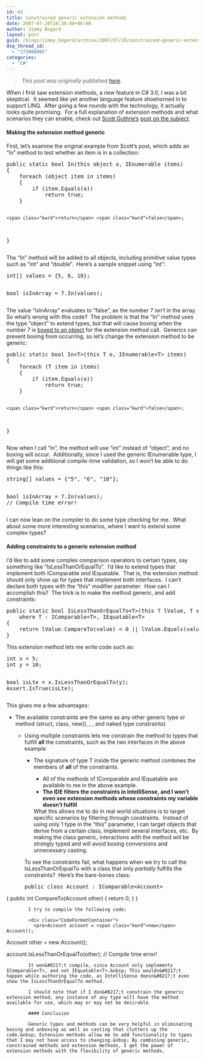 ```yaml
---
id: 43
title: Constrained generic extension methods
date: 2007-07-20T20:30:00+00:00
author: Jimmy Bogard
layout: post
guid: /blogs/jimmy_bogard/archive/2007/07/20/constrained-generic-extension-methods.aspx
dsq_thread_id:
  - "273988065"
categories:
  - 'C#'
---
```

> _This post was originally published [here](http://grabbagoft.blogspot.com/2007/07/constrained-generic-extension-methods.html)._

When I first saw extension methods, a new feature in C# 3.0, I was a bit skeptical.&nbsp; It seemed like yet another language feature shoehorned in to support LINQ.&nbsp; After going a few rounds with the technology, it actually looks quite promising.&nbsp; For a full explanation of extension methods and what scenarios they can enable, check out [Scott Guthrie&#8217;s](http://weblogs.asp.net/scottgu/) [post on the subject](http://weblogs.asp.net/scottgu/archive/2007/03/13/new-orcas-language-feature-extension-methods.aspx).

#### Making the extension method generic

First, let&#8217;s examine the original example from Scott&#8217;s post, which adds an &#8220;In&#8221; method to test whether an item is in a collection:

<div class="CodeFormatContainer">
  <pre><span class="kwrd">public</span> <span class="kwrd">static</span> <span class="kwrd">bool</span> In(<span class="kwrd">this</span> <span class="kwrd">object</span> o, IEnumerable items)
{
    <span class="kwrd">foreach</span> (<span class="kwrd">object</span> item <span class="kwrd">in</span> items)
    {
        <span class="kwrd">if</span> (item.Equals(o))
            <span class="kwrd">return</span> <span class="kwrd">true</span>;
    }

    <span class="kwrd">return</span> <span class="kwrd">false</span>;
}</pre>
</div>

The &#8220;In&#8221; method will be added to all objects, including&nbsp;primitive value types such as&nbsp;&#8220;int&#8221; and&nbsp;&#8220;double&#8221;.&nbsp; Here&#8217;s a sample snippet using &#8220;int&#8221;:

<div class="CodeFormatContainer">
  <pre><span class="kwrd">int</span>[] values = {5, 6, 10};

<span class="kwrd">bool</span> isInArray = 7.In(values);</pre>
</div>

The value &#8220;isInArray&#8221; evaluates to &#8220;false&#8221;, as the number 7 isn&#8217;t in the array.&nbsp; So what&#8217;s wrong with this code?&nbsp; The problem is that the &#8220;In&#8221; method uses the type &#8220;object&#8221; to extend types, but that will cause boxing when the number 7 is [boxed to an object](http://www.codersource.net/csharp_boxing_unboxing.html) for the extension method call.&nbsp; Generics can prevent boxing from occurring, so let&#8217;s change the extension method to be generic:

<div class="CodeFormatContainer">
  <pre><span class="kwrd">public</span> <span class="kwrd">static</span> <span class="kwrd">bool</span> In&lt;T&gt;(<span class="kwrd">this</span> T o, IEnumerable&lt;T&gt; items)
{
    <span class="kwrd">foreach</span> (T item <span class="kwrd">in</span> items)
    {
        <span class="kwrd">if</span> (item.Equals(o))
            <span class="kwrd">return</span> <span class="kwrd">true</span>;
    }

    <span class="kwrd">return</span> <span class="kwrd">false</span>;
}</pre>
</div>

Now when I call &#8220;In&#8221;,&nbsp;the method will use &#8220;int&#8221; instead of &#8220;object&#8221;,&nbsp;and no boxing will occur.&nbsp; Additionally, since I used&nbsp;the generic&nbsp;IEnumerable<T> type, I will get&nbsp;some additional compile-time validation, so I won&#8217;t be able to do things like this:

<div class="CodeFormatContainer">
  <pre><span class="kwrd">string</span>[] values = {<span class="str">"5"</span>, <span class="str">"6"</span>, <span class="str">"10"</span>};

<span class="kwrd">bool</span> isInArray = 7.In(values); <span class="rem">// Compile time error!</span></pre>
</div>

I can now lean on the compiler to do some type checking for me.&nbsp; What about some more interesting scenarios, where I want to extend some complex types?

#### Adding constraints to a generic extension method

I&#8217;d like to add some complex comparison operators to certain types, say something like &#8220;IsLessThanOrEqualTo&#8221;.&nbsp; I&#8217;d like to extend types that implement both IComparable<T> _and_ IEquatable<T>.&nbsp; That is, the extension method should only show up for types that implement both interfaces.&nbsp; I can&#8217;t declare both types with the &#8220;this&#8221; modifier parameter.&nbsp; How can I accomplish this?&nbsp; The trick is to make the method generic, and add constraints:

<div class="CodeFormatContainer">
  <pre><span class="kwrd">public</span> <span class="kwrd">static</span> <span class="kwrd">bool</span> IsLessThanOrEqualTo&lt;T&gt;(<span class="kwrd">this</span> T lValue, T <span class="kwrd">value</span>)
    <span class="kwrd">where</span> T : IComparable&lt;T&gt;, IEquatable&lt;T&gt;
{
    <span class="kwrd">return</span> lValue.CompareTo(<span class="kwrd">value</span>) &lt; 0 || lValue.Equals(<span class="kwrd">value</span>);
}</pre>
</div>

This&nbsp;extension method&nbsp;lets me write code such as:

<div class="CodeFormatContainer">
  <pre><span class="kwrd">int</span> x = 5;
<span class="kwrd">int</span> y = 10;

<span class="kwrd">bool</span> isLte = x.IsLessThanOrEqualTo(y);
Assert.IsTrue(isLte);</pre>
</div>

This gives me a few advantages:

  * The available constraints are the same as any other generic type or method (struct, class, new(), <base class>, <interface>, and naked type constraints) 
      * Using multiple constraints lets me constrain the method to types that fulfill **all** the constraints, such as the two interfaces in the above example 
          * The signature of type T inside the generic method combines the members of&nbsp;**all** of the constraints. 
              * All of the methods of IComparable<T> and IEquatable<T> are available to me in the above example.
              * **The IDE filters the constraints in IntelliSense, and I won&#8217;t even see&nbsp;extension methods whose constraints&nbsp;my variable doesn&#8217;t fulfill**</ul> 
            What this allows me to do in real world situations is to target specific scenarios by filtering through constraints.&nbsp; Instead of using only 1 type in the &#8220;this&#8221; parameter, I can target objects that derive from a certain class, implement several interfaces, etc.&nbsp; By making the class generic, interactions with the method will be strongly typed and will avoid boxing conversions and unnecessary casting.
            
            To see the constraints fail, what happens when we try to call the IsLessThanOrEqualTo with a class that only _partially_ fulfills the constraints?&nbsp; Here&#8217;s the bare-bones class:
            
            <div class="CodeFormatContainer">
              <pre><span class="kwrd">public</span> <span class="kwrd">class</span> Account : IComparable&lt;Account&gt;
{
    <span class="kwrd">public</span> <span class="kwrd">int</span> CompareTo(Account other)
    {
        <span class="kwrd">return</span> 0;
    }
}</pre>
            </div>
            
            I try to compile the following code:
            
            <div class="CodeFormatContainer">
              <pre>Account account = <span class="kwrd">new</span> Account();
Account other = <span class="kwrd">new</span> Account();

account.IsLessThanOrEqualTo(other); <span class="rem">// Compile time error!</span></pre>
            </div>
            
            It won&#8217;t compile, since Account only implements IComparable<T>, and not IEquatable<T>.&nbsp; This wouldn&#8217;t happen while authoring the code, as IntelliSense doesn&#8217;t even show the IsLessThanOrEqualTo method.
            
            I should note that if I don&#8217;t constrain the generic extension method, any instance of any type will have the method available for use, which may or may not be desirable.
            
            #### Conclusion
            
            Generic types and methods can be very helpful in eliminating boxing and unboxing as well as casting that clutters up the code.&nbsp; Extension methods allow me to add functionality to types that I may not have access to changing.&nbsp; By combining generic, constrained methods and extension methods, I get the power of extension methods with the flexibility of generic methods.
